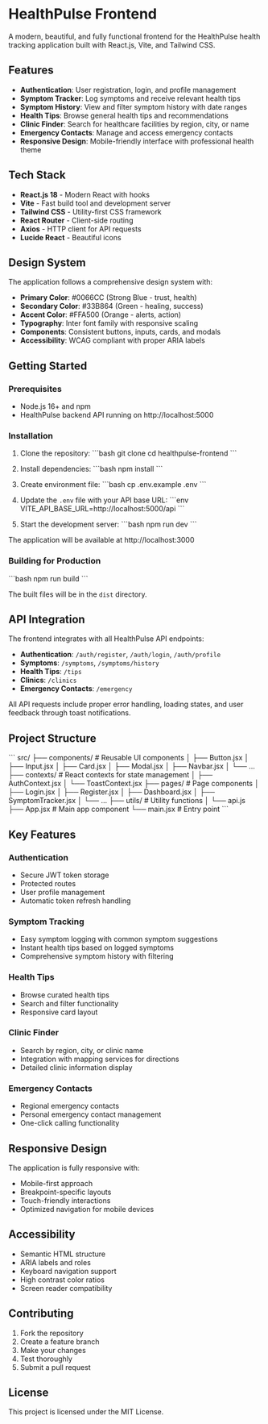 # HealthPulse Frontend

A modern, beautiful, and fully functional frontend for the HealthPulse health tracking application built with React.js, Vite, and Tailwind CSS.

## Features

- **Authentication**: User registration, login, and profile management
- **Symptom Tracker**: Log symptoms and receive relevant health tips
- **Symptom History**: View and filter symptom history with date ranges
- **Health Tips**: Browse general health tips and recommendations
- **Clinic Finder**: Search for healthcare facilities by region, city, or name
- **Emergency Contacts**: Manage and access emergency contacts
- **Responsive Design**: Mobile-friendly interface with professional health theme

## Tech Stack

- **React.js 18** - Modern React with hooks
- **Vite** - Fast build tool and development server
- **Tailwind CSS** - Utility-first CSS framework
- **React Router** - Client-side routing
- **Axios** - HTTP client for API requests
- **Lucide React** - Beautiful icons

## Design System

The application follows a comprehensive design system with:

- **Primary Color**: #0066CC (Strong Blue - trust, health)
- **Secondary Color**: #33B864 (Green - healing, success)
- **Accent Color**: #FFA500 (Orange - alerts, action)
- **Typography**: Inter font family with responsive scaling
- **Components**: Consistent buttons, inputs, cards, and modals
- **Accessibility**: WCAG compliant with proper ARIA labels

## Getting Started

### Prerequisites

- Node.js 16+ and npm
- HealthPulse backend API running on http://localhost:5000

### Installation

1. Clone the repository:
\`\`\`bash
git clone <repository-url>
cd healthpulse-frontend
\`\`\`

2. Install dependencies:
\`\`\`bash
npm install
\`\`\`

3. Create environment file:
\`\`\`bash
cp .env.example .env
\`\`\`

4. Update the `.env` file with your API base URL:
\`\`\`env
VITE_API_BASE_URL=http://localhost:5000/api
\`\`\`

5. Start the development server:
\`\`\`bash
npm run dev
\`\`\`

The application will be available at http://localhost:3000

### Building for Production

\`\`\`bash
npm run build
\`\`\`

The built files will be in the `dist` directory.

## API Integration

The frontend integrates with all HealthPulse API endpoints:

- **Authentication**: `/auth/register`, `/auth/login`, `/auth/profile`
- **Symptoms**: `/symptoms`, `/symptoms/history`
- **Health Tips**: `/tips`
- **Clinics**: `/clinics`
- **Emergency Contacts**: `/emergency`

All API requests include proper error handling, loading states, and user feedback through toast notifications.

## Project Structure

\`\`\`
src/
├── components/          # Reusable UI components
│   ├── Button.jsx
│   ├── Input.jsx
│   ├── Card.jsx
│   ├── Modal.jsx
│   ├── Navbar.jsx
│   └── ...
├── contexts/           # React contexts for state management
│   ├── AuthContext.jsx
│   └── ToastContext.jsx
├── pages/              # Page components
│   ├── Login.jsx
│   ├── Register.jsx
│   ├── Dashboard.jsx
│   ├── SymptomTracker.jsx
│   └── ...
├── utils/              # Utility functions
│   └── api.js
├── App.jsx             # Main app component
└── main.jsx           # Entry point
\`\`\`

## Key Features

### Authentication
- Secure JWT token storage
- Protected routes
- User profile management
- Automatic token refresh handling

### Symptom Tracking
- Easy symptom logging with common symptom suggestions
- Instant health tips based on logged symptoms
- Comprehensive symptom history with filtering

### Health Tips
- Browse curated health tips
- Search and filter functionality
- Responsive card layout

### Clinic Finder
- Search by region, city, or clinic name
- Integration with mapping services for directions
- Detailed clinic information display

### Emergency Contacts
- Regional emergency contacts
- Personal emergency contact management
- One-click calling functionality

## Responsive Design

The application is fully responsive with:
- Mobile-first approach
- Breakpoint-specific layouts
- Touch-friendly interactions
- Optimized navigation for mobile devices

## Accessibility

- Semantic HTML structure
- ARIA labels and roles
- Keyboard navigation support
- High contrast color ratios
- Screen reader compatibility

## Contributing

1. Fork the repository
2. Create a feature branch
3. Make your changes
4. Test thoroughly
5. Submit a pull request

## License

This project is licensed under the MIT License.
